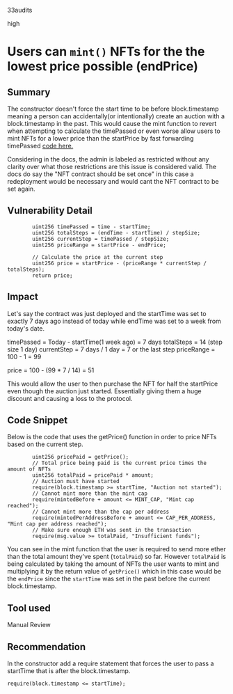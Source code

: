 33audits

high

# Users can `mint()` NFTs for the the lowest price possible (endPrice)

## Summary

The constructor doesn't force the start time to be before block.timestamp meaning a person can accidentally(or intentionally) create an auction with a block.timestamp in the past. This would cause the mint function to revert when attempting to calculate the timePassed or even worse allow users to mint NFTs for a lower price than the startPrice by fast forwarding timePassed [code here.](https://github.com/sherlock-audit/2023-07-beam-auction/blob/main/dutch-nft/src/MeritDutchAuction.sol#L116)

Considering in the docs, the admin is labeled as restricted without any clarity over what those restrictions are this issue is considered valid. The docs do say the "NFT contract should be set once" in this case a redeployment would be necessary and would cant the NFT contract to be set again.

## Vulnerability Detail

```solidity
        uint256 timePassed = time - startTime;
        uint256 totalSteps = (endTime - startTime) / stepSize;
        uint256 currentStep = timePassed / stepSize;
        uint256 priceRange = startPrice - endPrice;

        // Calculate the price at the current step
        uint256 price = startPrice - (priceRange * currentStep / totalSteps);
        return price;
```
## Impact

Let's say the contract was just deployed and the startTime was set to exactly 7 days ago instead of today while endTime was set to a week from today's date.

timePassed = Today - startTime(1 week ago) = 7 days
totalSteps = 14 (step size 1 day)
currentStep = 7 days / 1 day = 7 or the last step
priceRange = 100 - 1 = 99

price = 100 - (99 * 7 / 14) = 51

This would allow the user to then purchase the NFT for half the startPrice even though the auction just started. Essentially giving them a huge discount and causing a loss to the protocol.

## Code Snippet

Below is the code that uses the getPrice() function in order to price NFTs based on the current step.

```solidity
        uint256 pricePaid = getPrice();
        // Total price being paid is the current price times the amount of NFTs
        uint256 totalPaid = pricePaid * amount;
        // Auction must have started
        require(block.timestamp >= startTime, "Auction not started");
        // Cannot mint more than the mint cap
        require(mintedBefore + amount <= MINT_CAP, "Mint cap reached");
        // Cannot mint more than the cap per address
        require(mintedPerAddressBefore + amount <= CAP_PER_ADDRESS, "Mint cap per address reached");
        // Make sure enough ETH was sent in the transaction
        require(msg.value >= totalPaid, "Insufficient funds");

```

You can see in the mint function that the user is required to send more ether than the total amount they've spent (`totalPaid`) so far. However `totalPaid` is being calculated by taking the amount of NFTs the user wants to mint and multiplying it by the return value of `getPrice()` which in this case would be the `endPrice` since the `startTime` was set in the past before the current block.timestamp.
 
## Tool used

Manual Review

## Recommendation

In the constructor add a require statement that forces the user to pass a startTime that is after the block.timestamp.

```solidity
require(block.timestamp <= startTime);
```